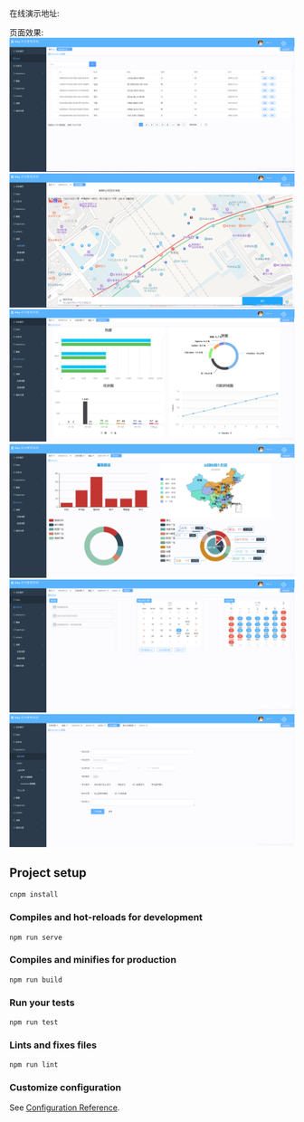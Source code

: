 在线演示地址: 


页面效果:
![table](https://github.com/ysj98/admin/blob/master/src/img/1.png)
![地图](https://github.com/ysj98/admin/blob/master/src/img/2.png)
![highcharts](https://github.com/ysj98/admin/blob/master/src/img/3.png)
![echarts](https://github.com/ysj98/admin/blob/master/src/img/4.png)
![日历](https://github.com/ysj98/admin/blob/master/src/img/5.png)
![表单](https://github.com/ysj98/admin/blob/master/src/img/6.png)

## Project setup
```
cnpm install
```

### Compiles and hot-reloads for development
```
npm run serve
```

### Compiles and minifies for production
```
npm run build
```

### Run your tests
```
npm run test
```

### Lints and fixes files
```
npm run lint
```

### Customize configuration
See [Configuration Reference](https://cli.vuejs.org/config/).

